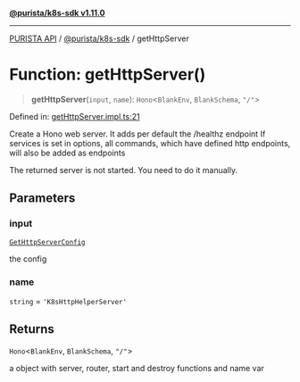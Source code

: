 [**@purista/k8s-sdk v1.11.0**](../README.md)

***

[PURISTA API](../../../packages.md) / [@purista/k8s-sdk](../README.md) / getHttpServer

# Function: getHttpServer()

> **getHttpServer**(`input`, `name`): `Hono`\<`BlankEnv`, `BlankSchema`, `"/"`\>

Defined in: [getHttpServer.impl.ts:21](https://github.com/puristajs/purista/blob/master/packages/k8s-sdk/src/getHttpServer.impl.ts#L21)

Create a Hono web server.
It adds per default the /healthz endpoint
If services is set in options, all commands, which have defined http endpoints, will also be added as endpoints

The returned server is not started. You need to do it manually.

## Parameters

### input

[`GetHttpServerConfig`](../type-aliases/GetHttpServerConfig.md)

the config

### name

`string` = `'K8sHttpHelperServer'`

## Returns

`Hono`\<`BlankEnv`, `BlankSchema`, `"/"`\>

a object with server, router, start and destroy functions and name var
